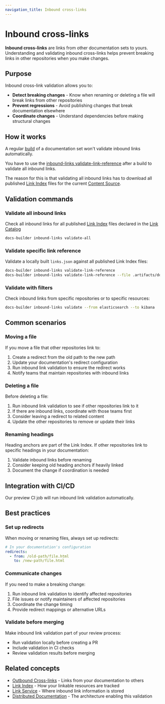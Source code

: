 ```yaml
---
navigation_title: Inbound cross-links
---
```


# Inbound cross-links

**Inbound cross-links** are links from other documentation sets to yours. Understanding and validating inbound cross-links helps prevent breaking links in other repositories when you make changes.

## Purpose

Inbound cross-link validation allows you to:

* **Detect breaking changes** - Know when renaming or deleting a file will break links from other repositories
* **Prevent regressions** - Avoid publishing changes that break documentation elsewhere
* **Coordinate changes** - Understand dependencies before making structural changes

## How it works

A regular [build](../cli/docset/build.md) of a documentation set won't validate inbound links automatically.

You have to use the [inbound-links validate-link-reference](../cli/links/inbound-links-validate-link-reference.md) after a build to validate all inbound links.

The reason for this is that validating all inbound links has to download all published [Link Index](link-index.md) files
for the current [Content Source](../configure/content-sources.md).

## Validation commands

### Validate all inbound links

Check all inbound links for all published [Link Index](link-index.md) files declared in the [Link Catalog](link-catalog.md)

```bash
docs-builder inbound-links validate-all
```

### Validate specific link reference

Validate a locally built `links.json` against all published Link Index files:

```bash
docs-builder inbound-links validate-link-reference 
docs-builder inbound-links validate-link-reference --file .artifacts/docs/html/links.json
```

### Validate with filters

Check inbound links from specific repositories or to specific resources:

```bash
docs-builder inbound-links validate --from elasticsearch --to kibana
```

## Common scenarios

### Moving a file

If you move a file that other repositories link to:

1. Create a redirect from the old path to the new path
2. Update your documentation's redirect configuration
3. Run inbound link validation to ensure the redirect works
4. Notify teams that maintain repositories with inbound links

### Deleting a file

Before deleting a file:

1. Run inbound link validation to see if other repositories link to it
2. If there are inbound links, coordinate with those teams first
3. Consider leaving a redirect to related content
4. Update the other repositories to remove or update their links

### Renaming headings

Heading anchors are part of the Link Index. If other repositories link to specific headings in your documentation:

1. Validate inbound links before renaming
2. Consider keeping old heading anchors if heavily linked
3. Document the change if coordination is needed

## Integration with CI/CD

Our preview CI job will run inbound link validation automatically.

## Best practices

### Set up redirects

When moving or renaming files, always set up redirects:

```yaml
# In your documentation's configuration
redirects:
  - from: /old-path/file.html
    to: /new-path/file.html
```

### Communicate changes

If you need to make a breaking change:

1. Run inbound link validation to identify affected repositories
2. File issues or notify maintainers of affected repositories
3. Coordinate the change timing
4. Provide redirect mappings or alternative URLs

### Validate before merging

Make inbound link validation part of your review process:

* Run validation locally before creating a PR
* Include validation in CI checks
* Review validation results before merging

## Related concepts

* [Outbound Cross-links](outbound-cross-links.md) - Links from your documentation to others
* [Link Index](link-index.md) - How your linkable resources are tracked
* [Link Service](link-service.md) - Where inbound link information is stored
* [Distributed Documentation](distributed-documentation.md) - The architecture enabling this validation
